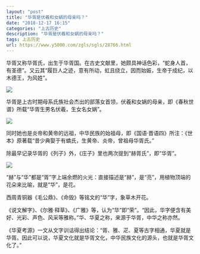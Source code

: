 ```yaml
---
layout: "post"
title: "华胥是伏羲和女蜗的母亲吗？"
date: "2018-12-17 16:15"
categories: "上古历史"
description: "华胥是伏羲和女蜗的母亲吗？"
tags: 上古历史
url: https://www.y5000.com/zgls/sgls/28766.html
---
```






华胥又称华胥氏，出生于华胥国。在古史文献里，她颇具神话色彩，“蛇身人首，有圣德”。又云其“履巨人之迹，意有所动，虹且绕立，因而始娠，生帝于成纪，以木德王，为风姓”。

![](https://img.y5000.com/uploads/allimg/180226/13-1P22610530BK.jpg)

华胥是上古时期母系氏族社会杰出的部落女首领，伏羲和女娲的母亲，即《春秋世谱》所载“华胥生男名伏羲，生女名女娲”。

![](https://img.y5000.com/uploads/allimg/180226/13-1P226105443495.jpg)

同时她也是炎帝和黄帝的远祖，中华民族的始祖母，即《国语·晋语四》所注：《世本》原著载“昔少典娶于有蟜氏，生黄帝、炎帝，曾祖母华胥氏。”

除最早记录华胥的《列子》外，《庄子》里也两次提到“赫胥氏”，即“华胥”。

![](https://img.y5000.com/uploads/allimg/180226/13-1P22610533X95.jpg)

“赫”与“华”都是“胥”字上端余燃的火光：直接描述是“赫”，是“亮”，用植物顶端的花朵来比喻，就是“华”，是花。

西周青铜器《毛公鼎》、《命毁》等铭文的“华”字，象草木开花。

《说文解字》、《尔雅·释草》、《广雅》等，认为“华”即“荣”。“因此，华字便含有美好、光彩、声色、风采等雅称。”华、华夏之称，来源于华胥，中华之称亦然。

《华夏考源》一文从文字训诂得出结论：“胥、雅、疋、夏等古字相通，华夏就是华胥。因此可以说，华夏文化就是华胥文化，中华民族文化的源头，也就是华胥文化了。”
